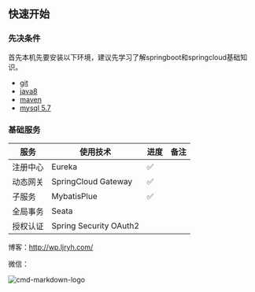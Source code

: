 ## 快速开始

### 先决条件

首先本机先要安装以下环境，建议先学习了解springboot和springcloud基础知识。

- [git](https://git-scm.com/)
- [java8](http://www.oracle.com/technetwork/java/javase/downloads/index.html) 
- [maven](http://maven.apache.org/) 
- [mysql 5.7](https://www.mysql.com/) 

### 基础服务

|  服务     | 使用技术                 |   进度        |    备注   |
|----------|-------------------------|---------------|-----------|
|  注册中心 | Eureka                   |   ✅          |           |
|  动态网关 | SpringCloud Gateway     |   ✅          |           |
|  子服务 | MybatisPlue    |   ✅          |           |
|  全局事务 | Seata    |           |           |
|  授权认证 | Spring Security OAuth2    |           |           |


博客：http://wp.ljryh.com/

微信：

![cmd-markdown-logo](http://wp.aipaopao.top/wp-content/uploads/2019/03/%E5%BE%AE%E4%BF%A1%E5%9B%BE%E7%89%87_20190323125438-300x300.jpg)
